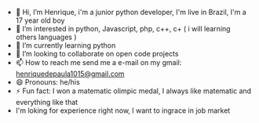- 👋 Hi, I’m Henrique, i'm a junior python developer, I'm live in Brazil, I'm a 17 year old boy
- 👀 I’m interested in python, Javascript, php, c++, c+ ( i will learning others languages )
- 🌱 I’m currently learning python
- 💞️ I’m looking to collaborate on open code projects
- 📫 How to reach me send me a e-mail on my gmail: henriquedepaula1015@gmail.com
- 😄 Pronouns: he/his
- ⚡ Fun fact: I won a matematic olimpic medal, I always like matematic and everything like that
- I'm loking for experience right now, I want to ingrace in job market

<!---
Henrique15-hub/Henrique15-hub is a ✨ special ✨ repository because its `README.md` (this file) appears on your GitHub profile.
You can click the Preview link to take a look at your changes.
--->
